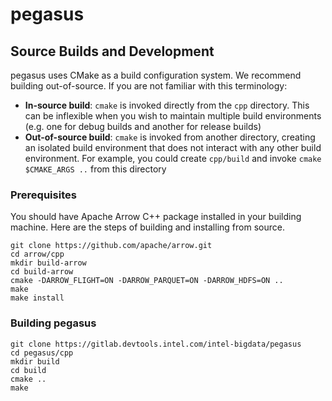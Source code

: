 # pegasus

## Source Builds and Development
pegasus uses CMake as a build configuration system. We recommend building
out-of-source. If you are not familiar with this terminology:

* **In-source build**: ``cmake`` is invoked directly from the ``cpp``
  directory. This can be inflexible when you wish to maintain multiple build
  environments (e.g. one for debug builds and another for release builds)
* **Out-of-source build**: ``cmake`` is invoked from another directory,
  creating an isolated build environment that does not interact with any other
  build environment. For example, you could create ``cpp/build`` and
  invoke ``cmake $CMAKE_ARGS ..`` from this directory

### Prerequisites

You should have Apache Arrow C++ package installed in your building machine.
Here are the steps of building and installing from source.

```
git clone https://github.com/apache/arrow.git
cd arrow/cpp
mkdir build-arrow
cd build-arrow
cmake -DARROW_FLIGHT=ON -DARROW_PARQUET=ON -DARROW_HDFS=ON ..
make
make install
```

### Building pegasus

```
git clone https://gitlab.devtools.intel.com/intel-bigdata/pegasus
cd pegasus/cpp
mkdir build
cd build
cmake ..
make
```
